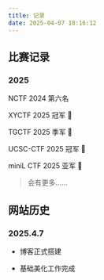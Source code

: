 ```yaml
---
title: 记录
date: 2025-04-07 18:16:12
---
```




## 比赛记录

### 2025

NCTF 2024 第六名

XYCTF 2025 冠军 🥇

TGCTF 2025 季军 🥉

UCSC-CTF 2025 冠军 🥇

miniL CTF 2025 亚军 🥈

  > 会有更多......


## 网站历史

### 2025.4.7

- 博客正式搭建

- 基础美化工作完成

